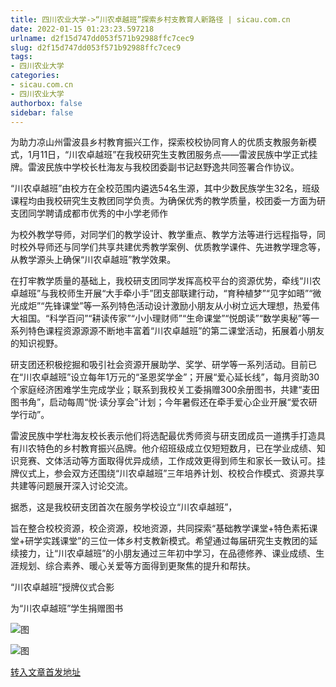 ```yaml
---
title: 四川农业大学->“川农卓越班”探索乡村支教育人新路径 | sicau.com.cn
date: 2022-01-15 01:23:23.597218
urlname: d2f15d747dd053f571b92988ffc7cec9
slug: d2f15d747dd053f571b92988ffc7cec9
tags: 
- 四川农业大学
categories:
- sicau.com.cn
- 四川农业大学
authorbox: false
sidebar: false
---
```

为助力凉山州雷波县乡村教育振兴工作，探索校校协同育人的优质支教服务新模式，1月11日，“川农卓越班”在我校研究生支教团服务点——雷波民族中学正式挂牌。雷波民族中学校长杜海友与我校团委副书记赵野逸共同签署合作协议。

“川农卓越班”由校方在全校范围内遴选54名生源，其中少数民族学生32名，班级课程均由我校研究生支教团同学负责。为确保优秀的教学质量，校团委一方面为研支团同学聘请成都市优秀的中小学老师作
<!--more-->
为校外教学导师，对同学们的教学设计、教学重点、教学方法等进行远程指导，同时校外导师还与同学们共享共建优秀教学案例、优质教学课件、先进教学理念等，从教学源头上确保“川农卓越班”教学效果。

在打牢教学质量的基础上，我校研支团同学发挥高校平台的资源优势，牵线“川农卓越班”与我校师生开展“大手牵小手”团支部联建行动，“育种植梦”“见字如晤”“微光成炬”“先锋课堂”等一系列特色活动设计激励小朋友从小树立远大理想，热爱伟大祖国。“科学百问”“耕读传家”“小小理财师”“生命课堂”“悦朗读”“数学奥秘”等一系列特色课程资源源源不断地丰富着“川农卓越班”的第二课堂活动，拓展着小朋友的知识视野。

研支团还积极挖掘和吸引社会资源开展助学、奖学、研学等一系列活动。目前已在“川农卓越班”设立每年1万元的“圣恩奖学金”；开展“爱心延长线”，每月资助30个家庭经济困难学生完成学业；联系到我校关工委捐赠300余册图书，共建“麦田图书角”，启动每周“悦·读分享会”计划；今年暑假还在牵手爱心企业开展“爱农研学行动”。

雷波民族中学杜海友校长表示他们将选配最优秀师资与研支团成员一道携手打造具有川农特色的乡村教育振兴品牌。他介绍班级成立仅短短数月，已在学业成绩、知识竞赛、文体活动等方面取得优异成绩，工作成效更得到师生和家长一致认可。挂牌仪式上，参会双方还围绕“川农卓越班”三年培养计划、校校合作模式、资源共享共建等问题展开深入讨论交流。

据悉，这是我校研支团首次在服务学校设立“川农卓越班”，

旨在整合校校资源，校企资源，校地资源，共同探索“基础教学课堂+特色素拓课堂+研学实践课堂”的三位一体乡村支教新模式。希望通过每届研究生支教团的延续接力，让“川农卓越班”的小朋友通过三年初中学习，在品德修养、课业成绩、生涯规划、综合素养、暖心关爱等方面得到更聚焦的提升和帮扶。

“川农卓越班”授牌仪式合影  

为“川农卓越班”学生捐赠图书  

![图](https://news.sicau.edu.cn/__local/E/84/BC/861399E42F56AA184477F80A96D_778087CE_C782D.png)

![图](https://news.sicau.edu.cn/__local/2/DD/D1/3F6C248C170592D3DA1F183C073_6F3EA9A1_B59B6.png)

[转入文章首发地址](https://news.sicau.edu.cn/info/1135/66492.htm)